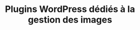 ---
layout: ressources-plugins-wp_index
title: Plugins WordPress dédiés à la gestion des images
tags: ressources-plugins-wp-image
permalink: /ressources/plugins-wordpress/images/
intro: Adding sketching to the design process is a great way to amplify software and hardware tools. Sketching provides a unique space that can help you think differently, generate a variety of ideas quickly, explore alternatives with less risk, and encourage constructive discussions with colleagues and clients.
bgimgheader: false
text-twtr: En train d'explorer la sélection de plugins de gestion des images WordPress by @MagDuWebdesign
current_nav: ressources-plugins-wp-image
---